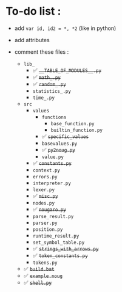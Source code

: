 # To-do list :
* add `var id, id2 = *, *2` (like in python)
* add attributes

* comment these files :
  * `lib_`
    * ✅ ~~`__TABLE_OF_MODULES__.py`~~
    * ✅ ~~`math_.py`~~
    * ✅ ~~`random_.py`~~
    * `statistics_.py`
    * `time_.py`
  * `src`
    * `values`
      * `functions`
        * `base_function.py`
        * `builtin_function.py`
      * ✅ ~~`specific_values`~~
      * `basevalues.py`
      * ✅ ~~`py2noug.py`~~
      * `value.py`
    * ✅ ~~`constants.py`~~
    * `context.py`
    * `errors.py`
    * `interpreter.py`
    * `lexer.py`
    * ✅ ~~`misc.py`~~
    * `nodes.py`
    * ✅ ~~`nougaro.py`~~
    * `parse_result.py`
    * `parser.py`
    * `position.py`
    * `runtime_result.py`
    * `set_symbol_table.py`
    * ✅ ~~`strings_with_arrows.py`~~
    * ✅ ~~`token_constants.py`~~
    * `tokens.py`
  * ✅ ~~`build.bat`~~
  * ✅ ~~`example.noug`~~
  * ✅ ~~`shell.py`~~
